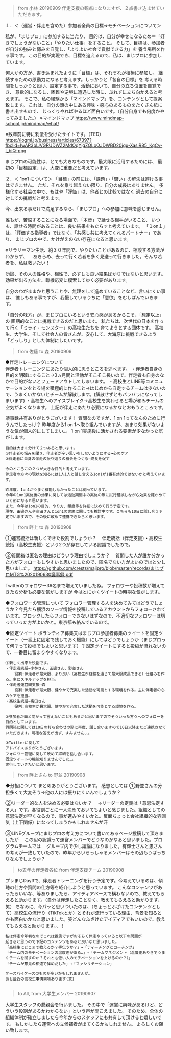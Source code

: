 

> from 小林 20190909
伴走支援の観点になりますが、２点書き込ませていただきます。

１．＜（運営・伴走を含めた）参加者全員の目標⇒モチベーションについて＞

私が、「まじプロ」に参加するに当たり、
目的は、自分が幸せになるため＝「好きでしょうがないこと」「やりたい仕事」をすること。
そして、目標は、参加者が自分の強みと弱みを自覚し、「よりよい社会で貢献できる力」を
養う場所を作る事です。
この目的が実現でき、目標を追えるので、私は、まじプロに参加しています。

何人かの方が、書き込まれたように「目標」は、それぞれが積極に参加し、
継続するための原動力になると考えます。しっかりと「各自の目標」を
考える時間をしっかりと設け、設定する事で、活動において、自分の立ち位置を自覚でき、
意欲的になるし、困難や逆境に遭遇した時に、ぶれずに立ち向かえると考えます。
そこで、私の経験から「マインドマップ」を、コンテンツとして提案致します。
これは、自分の頭の中にある興味・感心のあるものをたくさん紙に書き出すもので、
じっくりやればやるほど面白いです。（自分自身でも何度かやってみました。）
※マインドマップ
https://www.mindmap-school.jp/mindmap/what/

※数年前に特に刺激を受けたサイトです。（TED）
https://logmi.jp/business/articles/67397?fbclid=IwAR3blJVGRUDWZ2MdOqYjgZQLoQJDWBD20igu-XasiR85_KqCv-l_biQ-ppg

まじプロの可能性は、とても大きなものです。最大限に活用するためには、
最初の「目標設定」は、大変に重要だと考えています。

２．＜ 1on1 について＞
「目標」の前には、「課題」・「問い」の解決は避ける事はできません。
ただ、それを乗り越えない限り、自分の成長はありません。
多様化する社会の中で、もはや「評価」は、他者との比較ではなく
過去の自分に対しての挑戦だと考えます。

今、出来る事だけで満足するなら、「まじプロ」への参加に意味を感じません。

誰もが、苦悩することになる場面で、「本音」で話せる相手がいること、
いつも、話せる時間があることは、良い結果をもたらすと考えています。
「１on１」は、「評価する指導者」ではなく、「共感し共に考えてくれるパートナー」であり、
まじプロの中で、かけがえのない存在になると思います。

※サラリーマン生活、約３０年間で、やりたいことがあるのに、相談する方法がわからず、
　あきらめ、去って行く若者を多く見送って行きました。そんな若者を、私は救いたい！

勿論、その人の性格や、相性で、必ずしも良い結果ばかりではないと思います。
効果が出る方法を、臨機応変に模索してゆく必要があります。

自分のわがままかと思うことや、無理をして進めていることなど、言いにくい事は、
誰しもある事ですが、我慢しているうちに「意欲」をむしばんでいきます。

「自分の味方」が、まじプロにいるという安心感があるからこそ、「想定以上」の
画期的なことに挑戦できるのだと思います。
私たちは、次世代の日本を作って行く「ミライ・モンスター」の高校生たちを
育てようとする団体です。
高校生、大学生、そして社会人の皆さんが、安心して、大海原に挑戦できるよう
「どっしり」とした体制にしたいです。

> from 佐藤 to 森  20190909
  
●伴走トレーニングについて  
伴走者トレーニングにあたり個人的に思うところを述べます。
・伴走者自身の目的を明確にすること→3ヵ月間と活動がそこそこ長いので、伴走者も自身のなかで目的がないとフェードアウトしてしまいます。
・高校生とLINE等コミニュケーションをとる場を積極的に作ること→はじめから自走するチームは少ないので、うまくいかないとチームが解散します。(解散せずともバラバラになってしまいます)
・高校生へのアイスブレイク→高校生を笑わせると場が和みチームの空気がよくなります。
上記が伴走にあたり必要になるかなとおもうところです。

議事録共有ありがとうございます！
質問なのですが、1 on 1ってなんのために行うんでしたっけ？
昨年度から1 on 1へ取り組んでいますが、あまり効果がないような気が個人的にしてしまい。。
1 on 1実施後に活かされる要素が少なかった気がします。

```
目的は大きく分けて２つあると思います。
①伴走者の悩みを聞き、伴走者が辛い思いをしないようにする→心のケア
②伴走者に自身の伴走の振り返りの機会をつくる→成長を促す

今のところこの２つが大きな目的と考えています。
伴走者の方々の現状を知るには1人1人と話し合える1on1が1番有効的ではないかと考えています。

昨年度、1on1がうまく機能しなかったことは伺っています。
今年の1on1実施後の効果に関しては活動期間中の実施の際に試行錯誤しながら効果を確かめていく形になると思います。
また、今年は1on1の目的、やり方、頻度等を詳細に決めて行う予定です。
現在、田邊さんや高田さんと1on1の実施に関しても検討中です。こちらも10日に話し合う予定でいますので、その後に改めて連携できたらと思います。
```

> from 畔上 to 森 20190908
    
①運営統括は新しくできた役割でしょうか？
　伴走統括（伴走支援）・高校生統括（高校生支援）という2つが存在している認識でしたので。

②質問箱は匿名の理由はどういう理由でしょうか？
　質問した人が誰か分かった方がフォローもしやすいと思いましたので、匿名でない方がよいのではと少し思いました。
https://github.com/crests/majipro/blob/master/records/まじプロMTG%2020190630議事録.pdf

Twitterのフォロワー36名まで増えていましたね。
フォロワーや投稿数が増えてきたら分析も必要な気がしますが
今はとにかくツイートの時期な気がします。

◆フォロワーの管理について
フォロワー管理する人を決めてみてはどうでしょうか？今見たら横浜のソープ情報を投稿しているアカウントからフォローされています。ブロックしたらフォローできないはずなので、不適切なフォロワーは切っていった方がよいかと。東京都も絡んでいるので。

◆固定ツイート
ボランティア募集又はまじプロ参加者募集のツイートを固定ツイート（一番上に固定で残しておく機能）にしてはどうでしょうか（まじプロって何？って投稿でもよいと思います）？固定ツイートにすると投稿が流れないので、一番目に留まりやすくなります。

```
①新しく出来た役割です。
・伴走者統括→小林さん、田邊さん、野並さん
    役割:伴走者が最大限、より良い（高校生が経験を通じて最大限成長できる）仕組みを作る。主にスキルアップを担当。
・伴走者運営間支援→森
    役割:伴走者が最大限、健やかで充実した活動を可能とする環境を作る。主に伴走者の心のケアを担当。
・高校生統括→高田さん
    役割:高校生が最大限、健やかで充実した活動を可能とする環境を作る。

②参加者が面と向かって言えないこともあるかと思いますのでそういった方々へのフォローを目的としています。
質問箱に関しては10日の打ち合わせの際に再度、話し合いますので10日以降またご連携させていただきます。明確な答えが出ず、すみません、、。

③Twitterに関して
アドバイスありがとうございます。
フォロワー管理に関して改めて詳細を話し合います。
固定ツイートの機能知りませんでした…。
実行していきたいと思います。
```


> from 畔上さん to 野並  20190908
  
◆分担について
まとめありがとうございます。
感想としては
①野並さんの分担多くて大変そう→他の人には振りにくいんでしょうか？

②リーダー的な人を決める必要はないか？
　→リーダーの定義は「意思決定する人」です。各役割ごとに一人決めておいてもよいと感じました。組織としての意思決定が早くなるので、事が進みやすいかと。反面ちょっと会社組織的な雰囲気（上下関係）になってしまうかもしれませんが汗

③LINEグループにまじプロの考え方について書いてあるページ投稿して頂きましたが
　この辺の認識って運営メンバーでどうなのかなぁと思いました。プログラムチームでは
　グループ内で少し議論になりました。有輝士さんと忠さんの考えが一致していたので、昨年からいらっしゃるメンバーはその辺もうばっちりなんでしょうか？

> to去年の伴走者各位 from 伴走支援チーム  20190908

プレまじDay3で、伴走者トレーニングを行う予定です。今考えているのは、傾聴の仕方や質問の仕方等を紹介しようと思っています。
こんなコンテンツがあったらいいな、等ありましたら、アイディアベースで構わないので、教えてもらえると助かります。（自分は伴走したことなく、教えてもらえると助かります、笑）
ちなみに、今パッと思いついたのは、（ちょっとふざけたコンテンツとして）高校生の流行り（TikTokとか）とそれが流行っている理由、背景を知るとかも面白いかなと思いました。笑どんなふざけたアイディアでもいいので、教えてもらえると助かります、、！  

```傾聴や質問のスキルよいと思います！
私は伴走今年初なのでこれは推測ですがおそらく伴走やっていると以下の問題が
起きると思うので下記のコンテンツもあると良いなと思いました。
「高校生にどこまで教えるか？手伝うか？」→「ティーチングとコーチング」
「チーム内のモチベーションの温度差がある…」→「チームマネジメント（温度差ありきでうまくチームを回すのか？それとも低い人のモチベーションを上げるのか？）」
「チームが意見の相違で揉めだした」→「ファシリテーション」

ケースバイケースのものが多いかもしれませんが。
あと最近の高校生事情興味あります(笑)
```
```高校生と上手く関われるかっていう不安は自分も含めて大きいので、高校生のことを知るっていうワークはめっちゃいいと思います！流行りとか学校生活とか恋愛事情とか！
```
  
  
> to All, from 大学生メンバー 20190907  
  
大学生スタッフの懇親会を行いました。
その中で「運営に興味があるけど、どういう役割があるかわからない」という声が聞こえました。
そのため、全体の組織体制が確立しましたら今年からのスタッフにも共有して頂けると嬉しいです。
もしかしたら運営への立候補者が出てくるかもしれません。
よろしくお願い致します。
